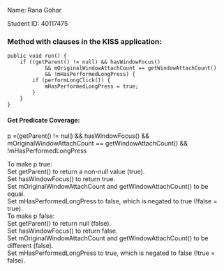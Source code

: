 Name: Rana Gohar

Student ID: 40117475 <br/>

### Method with clauses in the KISS application: <br/>

```
public void run() {
    if ((getParent() != null) && hasWindowFocus()
            && mOriginalWindowAttachCount == getWindowAttachCount()
            && !mHasPerformedLongPress) {
        if (performLongClick()) {
            mHasPerformedLongPress = true;
        }
    }
}
```

#### Get Predicate Coverage:


p =(getParent() != null) && hasWindowFocus() && mOriginalWindowAttachCount == getWindowAttachCount() && !mHasPerformedLongPress <br/>

To make p true:<br/>
Set getParent() to return a non-null value (true).<br/>
Set hasWindowFocus() to return true.<br/>
Set mOriginalWindowAttachCount and getWindowAttachCount() to be equal.<br/>
Set mHasPerformedLongPress to false, which is negated to true (!false = true).<br/>
To make p false:<br/>
Set getParent() to return null (false).<br/>
Set hasWindowFocus() to return false.<br/>
Set mOriginalWindowAttachCount and getWindowAttachCount() to be different (false).<br/>
Set mHasPerformedLongPress to true, which is negated to false (!true = false).<br/>
